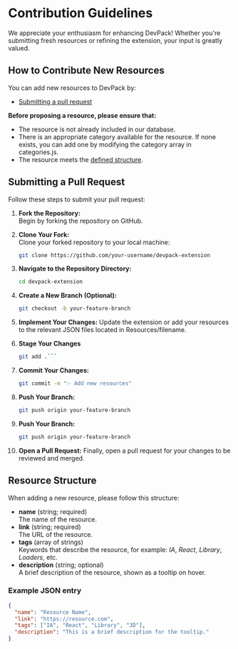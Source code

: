 # Contribution Guidelines

We appreciate your enthusiasm for enhancing DevPack! Whether you're submitting fresh resources or refining the extension, your input is greatly valued.

## How to Contribute New Resources

You can add new resources to DevPack by:
- [Submitting a pull request](#submitting-a-pull-request)

**Before proposing a resource, please ensure that:**

- The resource is not already included in our database.
- There is an appropriate category available for the resource. If none exists, you can add one by modifying the category array in categories.js.
- The resource meets the [defined structure](#resource-structure).

## Submitting a Pull Request

Follow these steps to submit your pull request:

1. **Fork the Repository:**  
   Begin by forking the repository on GitHub.

2. **Clone Your Fork:**  
   Clone your forked repository to your local machine:
   ```bash
   git clone https://github.com/your-username/devpack-extension
   ```
3. **Navigate to the Repository Directory:**  
   ```bash
   cd devpack-extension
   ```
4. **Create a New Branch (Optional):**  
   ```bash
   git checkout -b your-feature-branch
   ```
5. **Implement Your Changes:**
   Update the extension or add your resources to the relevant JSON files located in Resources/filename.
6. **Stage Your Changes**
   ```bash
   git add .```
7. **Commit Your Changes:**
   ```bash
   git commit -m "✨ Add new resources"
   ```
8. **Push Your Branch:**
   ```bash
   git push origin your-feature-branch
   ```
9. **Push Your Branch:**
   ```bash
   git push origin your-feature-branch
   ```
10. **Open a Pull Request:**
Finally, open a pull request for your changes to be reviewed and merged.

## Resource Structure

When adding a new resource, please follow this structure:

- **name** (string; required)  
  The name of the resource.  
- **link** (string; required)  
  The URL of the resource.  
- **tags** (array of strings)  
  Keywords that describe the resource, for example: *IA*, *React*, *Library*, *Loaders*, etc.
- **description** (string; optional)  
  A brief description of the resource, shown as a tooltip on hover.

### Example JSON entry

```json
{
  "name": "Resource Name",
  "link": "https://resource.com",
  "tags": ["IA", "React", "Library", "3D"],
  "description": "This is a brief description for the tooltip."
}

   
   
